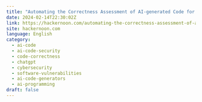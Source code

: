 ```yaml
---
title: "Automating the Correctness Assessment of AI-generated Code for Security Contexts: Related Work"
date: 2024-02-14T22:30:02Z
link: https://hackernoon.com/automating-the-correctness-assessment-of-ai-generated-code-for-security-contexts-related-work?source=rss&utm_medium=RSS&utm_source=news.12bit.vn
site: hackernoon.com
language: English
category:
  - ai-code
  - ai-code-security
  - code-correctness
  - chatgpt
  - cybersecurity
  - software-vulnerabilities
  - ai-code-generators
  - ai-programming
draft: false
---
```

